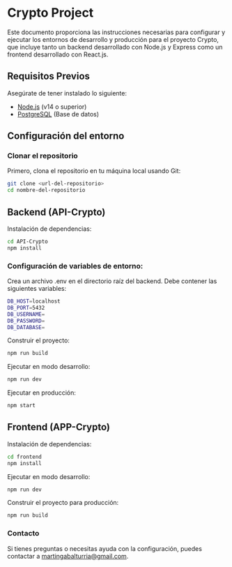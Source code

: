 # Crypto Project

Este documento proporciona las instrucciones necesarias para configurar y ejecutar los entornos de desarrollo y producción para el proyecto Crypto, que incluye tanto un backend desarrollado con Node.js y Express como un frontend desarrollado con React.js.

## Requisitos Previos

Asegúrate de tener instalado lo siguiente:

- [Node.js](https://nodejs.org/en/download/) (v14 o superior)
- [PostgreSQL](https://www.postgresql.org/download/) (Base de datos)

## Configuración del entorno

### Clonar el repositorio

Primero, clona el repositorio en tu máquina local usando Git:

```bash
git clone <url-del-repositorio>
cd nombre-del-repositorio
```

## Backend (API-Crypto)
Instalación de dependencias:
```bash
cd API-Crypto
npm install
```

### Configuración de variables de entorno:
Crea un archivo .env en el directorio raíz del backend. Debe contener las siguientes variables:
```bash
DB_HOST=localhost
DB_PORT=5432
DB_USERNAME=
DB_PASSWORD=
DB_DATABASE=
```

Construir el proyecto:
```bash
npm run build
```
Ejecutar en modo desarrollo:
```bash
npm run dev
```
Ejecutar en producción:
```bash
npm start
```

## Frontend (APP-Crypto)
Instalación de dependencias:
```bash
cd frontend
npm install
```
Ejecutar en modo desarrollo:
```bash
npm run dev
```
Construir el proyecto para producción:
```bash
npm run build
```

### Contacto
Si tienes preguntas o necesitas ayuda con la configuración, puedes contactar a martingabalturria@gmail.com.